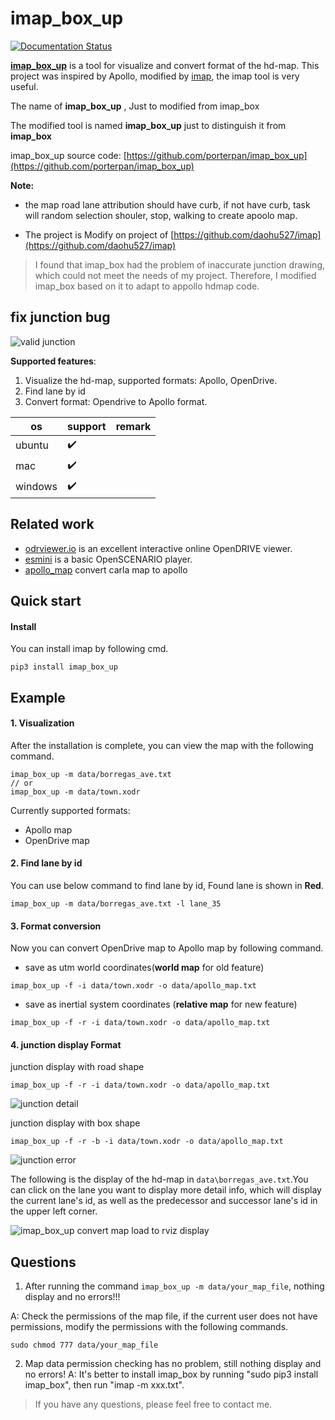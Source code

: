 # imap_box_up

[![Documentation Status](https://readthedocs.org/projects/imap/badge/?version=latest)](https://imap.readthedocs.io/en/latest/?badge=latest)

**[imap_box_up](https://imap.readthedocs.io/en/latest/)** is a tool for visualize and convert format of the hd-map. This project was inspired by Apollo, modified by [imap](https://github.com/daohu527/imap/releases/tag/v0.1.7), the imap tool is very useful. 

The name of **imap_box_up** , Just to modified from imap_box

The modified tool is named **imap_box_up** just to distinguish it from **imap_box**

imap_box_up source code: [https://github.com/porterpan/imap_box_up](https://github.com/porterpan/imap_box_up)

**Note:**

- the map road lane attribution should have curb, if not have curb, task will random selection shouler, stop, walking to create apoolo map.

- The project is Modify on project of [https://github.com/daohu527/imap](https://github.com/daohu527/imap)

> I found that imap_box had the problem of inaccurate junction drawing, which could not meet the needs of my project. Therefore, I modified imap_box based on it to adapt to appollo hdmap code. 


## fix junction bug

![valid junction](https://img2.imgtp.com/2024/04/12/aHEcAl7a.png)

**Supported features**:
1. Visualize the hd-map, supported formats: Apollo, OpenDrive.
2. Find lane by id
3. Convert format: Opendrive to Apollo format.

| os      | support                 | remark |
|---------|-------------------------|--------|
| ubuntu  | :heavy_check_mark:      |        |
| mac     | :heavy_check_mark:      |        |
| windows | :heavy_check_mark:      |        |

## Related work
- [odrviewer.io](https://odrviewer.io/) is an excellent interactive online OpenDRIVE viewer.
- [esmini](https://github.com/esmini/esmini) is a basic OpenSCENARIO player.
- [apollo_map](https://github.com/Flycars/apollo_map) convert carla map to apollo

## Quick start

#### Install
You can install imap by following cmd.
```shell
pip3 install imap_box_up
```

## Example
#### 1. Visualization
After the installation is complete, you can view the map with the following command.
```shell
imap_box_up -m data/borregas_ave.txt
// or
imap_box_up -m data/town.xodr
```
Currently supported formats:
* Apollo map
* OpenDrive map

#### 2. Find lane by id
You can use below command to find lane by id, Found lane is shown in **Red**.
```shell
imap_box_up -m data/borregas_ave.txt -l lane_35
```

#### 3. Format conversion
Now you can convert OpenDrive map to Apollo map by following command.

- save as utm world coordinates(**world map** for old feature)
```shell
imap_box_up -f -i data/town.xodr -o data/apollo_map.txt
```

- save as inertial system coordinates (**relative map** for new feature)

```shell
imap_box_up -f -r -i data/town.xodr -o data/apollo_map.txt
```

#### 4. junction display Format

junction display with road shape

```shell
imap_box_up -f -r -i data/town.xodr -o data/apollo_map.txt
```

![junction detail](https://img2.imgtp.com/2024/04/12/Ct9V2l51.png)

junction display with box shape

```shell
imap_box_up -f -r -b -i data/town.xodr -o data/apollo_map.txt
```

![junction error](https://imap.readthedocs.io/en/latest/_images/map_show.jpg)



The following is the display of the hd-map in `data\borregas_ave.txt`.You can click on the lane you want to display more detail info, which will display the current lane's id, as well as the predecessor and successor lane's id in the upper left corner.

![imap_box_up convert map load to rviz display](https://img2.imgtp.com/2024/04/12/a1QPsCb2.png)


## Questions
1. After running the command `imap_box_up -m data/your_map_file`, nothing display and no errors!!!

A: Check the permissions of the map file, if the current user does not have permissions, modify the permissions with the following commands.
```shell
sudo chmod 777 data/your_map_file
```
2. Map data permission checking has no problem, still nothing display and no errors!
A: It's better to install imap_box by running "sudo pip3 install imap_box", then run "imap -m xxx.txt".

> If you have any questions, please feel free to contact me.